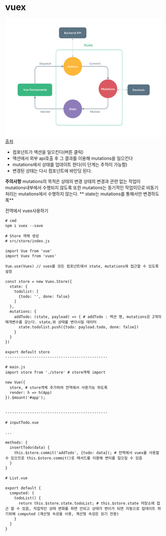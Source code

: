 # vuex

![screenshot](https://github.com/seungchulhan80/study/blob/master/images/vuex-architecture.PNG)
[출처](https://vuex.vuejs.org/kr/)

- 컴포넌트가 액션을 일으킨다(버튼 클릭)
- 액션에서 외부 api호출 후 그 결과를 이용해 mutations을 일으킨다
- mutations에서 상태를 업데이트 한다(이 단계는 추적이 가능함)
- 변경된 상태는 다시 컴포넌트에 바인딩 된다.

**주의사항**
mutations의 목적은 상태의 변경
상태의 변경과 관련 없는 작업이 mutations내부에서 수행되지 않도록
또한 mutations는 동기적인 작업이므로 비동기 처리는 mutations에서 수행하지 않는다.
** state는 mutations를 통해서만 변경하도록**


전역에서 vuex사용하기
````
# cmd
npm i vuex --save

# Store 객체 생성
# src/store/index.js

import Vue from 'vue'
import Vuex from 'vuex'

Vue.use(Vuex) // vuex를 모든 컴포넌트에서 state, mutations에 접근할 수 있도록 설정

const store = new Vuex.Store({
  state: {
    todolist: [
      {todo: '', done: false}
    ]
  },
  mutations: {
    addTodo: (state, payload) => { # addTodo : 액션 명, mutations은 2개의 매개변수를 갖는다. state,와 상태를 변이시킬 데이터
      state.todolist.push({todo: payload.todo, done: false})
    }
  }
})

export default store
----------------------------------------------

# main.js
import store from './store' # store객체 import

new Vue({
  store, # store객체 추가하여 전역에서 사용가능 하도록
  render: h => h(App)
}).$mount('#app');


----------------------------------------------

# inputTodo.vue

...

methods: {
  insertTodo(data) {
    this.$store.commit('addTodo', {todo: data}); # 전역에서 vuex를 사용할수 있으므로 this.$store.commit()로 메서드를 이용해 변이를 일으킬 수 있음
  }
}

# List.vue

export default {
  computed: {
    todoList() {
      return this.$store.state.todoList; # this.$store.state 저장소에 접근 할 수 있음, 직접적인 상태 변화를 하면 안되고 상태가 변이가 되면 자동으로 업데이트 하기위해 computed (계산형 속성을 사용, 계산형 속성은 읽기 전용)
    }
  }
}
````